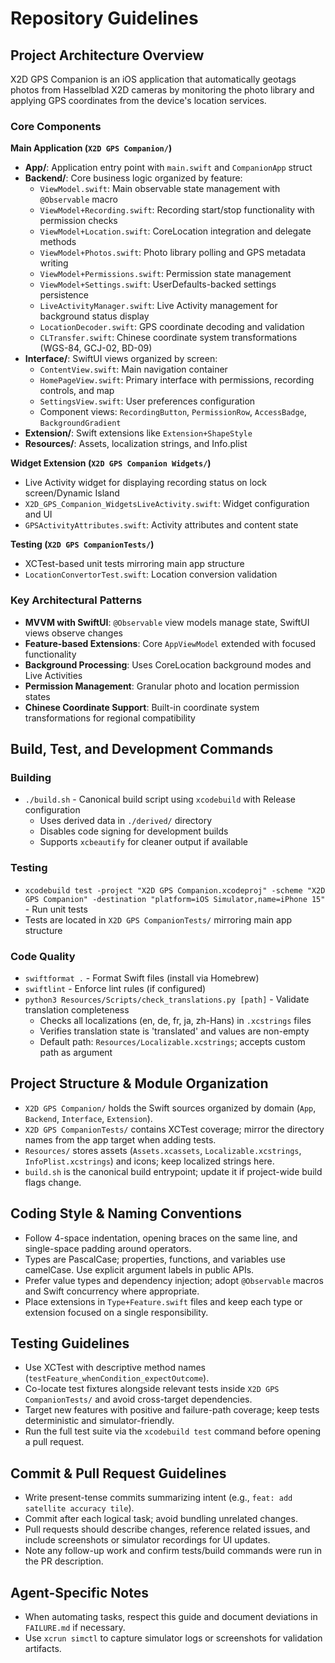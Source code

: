 # Repository Guidelines

## Project Architecture Overview

X2D GPS Companion is an iOS application that automatically geotags photos from Hasselblad X2D cameras by monitoring the photo library and applying GPS coordinates from the device's location services.

### Core Components

**Main Application (`X2D GPS Companion/`)**
- **App/**: Application entry point with `main.swift` and `CompanionApp` struct
- **Backend/**: Core business logic organized by feature:
  - `ViewModel.swift`: Main observable state management with `@Observable` macro
  - `ViewModel+Recording.swift`: Recording start/stop functionality with permission checks
  - `ViewModel+Location.swift`: CoreLocation integration and delegate methods
  - `ViewModel+Photos.swift`: Photo library polling and GPS metadata writing
  - `ViewModel+Permissions.swift`: Permission state management
  - `ViewModel+Settings.swift`: UserDefaults-backed settings persistence
  - `LiveActivityManager.swift`: Live Activity management for background status display
  - `LocationDecoder.swift`: GPS coordinate decoding and validation
  - `CLTransfer.swift`: Chinese coordinate system transformations (WGS-84, GCJ-02, BD-09)
- **Interface/**: SwiftUI views organized by screen:
  - `ContentView.swift`: Main navigation container
  - `HomePageView.swift`: Primary interface with permissions, recording controls, and map
  - `SettingsView.swift`: User preferences configuration
  - Component views: `RecordingButton`, `PermissionRow`, `AccessBadge`, `BackgroundGradient`
- **Extension/**: Swift extensions like `Extension+ShapeStyle`
- **Resources/**: Assets, localization strings, and Info.plist

**Widget Extension (`X2D GPS Companion Widgets/`)**
- Live Activity widget for displaying recording status on lock screen/Dynamic Island
- `X2D_GPS_Companion_WidgetsLiveActivity.swift`: Widget configuration and UI
- `GPSActivityAttributes.swift`: Activity attributes and content state

**Testing (`X2D GPS CompanionTests/`)**
- XCTest-based unit tests mirroring main app structure
- `LocationConvertorTest.swift`: Location conversion validation

### Key Architectural Patterns

- **MVVM with SwiftUI**: `@Observable` view models manage state, SwiftUI views observe changes
- **Feature-based Extensions**: Core `AppViewModel` extended with focused functionality
- **Background Processing**: Uses CoreLocation background modes and Live Activities
- **Permission Management**: Granular photo and location permission states
- **Chinese Coordinate Support**: Built-in coordinate system transformations for regional compatibility

## Build, Test, and Development Commands

### Building
- `./build.sh` - Canonical build script using `xcodebuild` with Release configuration
  - Uses derived data in `./derived/` directory
  - Disables code signing for development builds
  - Supports `xcbeautify` for cleaner output if available

### Testing
- `xcodebuild test -project "X2D GPS Companion.xcodeproj" -scheme "X2D GPS Companion" -destination "platform=iOS Simulator,name=iPhone 15"` - Run unit tests
- Tests are located in `X2D GPS CompanionTests/` mirroring main app structure

### Code Quality
- `swiftformat .` - Format Swift files (install via Homebrew)
- `swiftlint` - Enforce lint rules (if configured)
- `python3 Resources/Scripts/check_translations.py [path]` - Validate translation completeness
  - Checks all localizations (en, de, fr, ja, zh-Hans) in `.xcstrings` files
  - Verifies translation state is 'translated' and values are non-empty
  - Default path: `Resources/Localizable.xcstrings`; accepts custom path as argument

## Project Structure & Module Organization
- `X2D GPS Companion/` holds the Swift sources organized by domain (`App`, `Backend`, `Interface`, `Extension`).
- `X2D GPS CompanionTests/` contains XCTest coverage; mirror the directory names from the app target when adding tests.
- `Resources/` stores assets (`Assets.xcassets`, `Localizable.xcstrings`, `InfoPlist.xcstrings`) and icons; keep localized strings here.
- `build.sh` is the canonical build entrypoint; update it if project-wide build flags change.

## Coding Style & Naming Conventions
- Follow 4-space indentation, opening braces on the same line, and single-space padding around operators.
- Types are PascalCase; properties, functions, and variables use camelCase. Use explicit argument labels in public APIs.
- Prefer value types and dependency injection; adopt `@Observable` macros and Swift concurrency where appropriate.
- Place extensions in `Type+Feature.swift` files and keep each type or extension focused on a single responsibility.

## Testing Guidelines
- Use XCTest with descriptive method names (`testFeature_whenCondition_expectOutcome`).
- Co-locate test fixtures alongside relevant tests inside `X2D GPS CompanionTests/` and avoid cross-target dependencies.
- Target new features with positive and failure-path coverage; keep tests deterministic and simulator-friendly.
- Run the full test suite via the `xcodebuild test` command before opening a pull request.

## Commit & Pull Request Guidelines
- Write present-tense commits summarizing intent (e.g., `feat: add satellite accuracy tile`).
- Commit after each logical task; avoid bundling unrelated changes.
- Pull requests should describe changes, reference related issues, and include screenshots or simulator recordings for UI updates.
- Note any follow-up work and confirm tests/build commands were run in the PR description.

## Agent-Specific Notes
- When automating tasks, respect this guide and document deviations in `FAILURE.md` if necessary.
- Use `xcrun simctl` to capture simulator logs or screenshots for validation artifacts.
